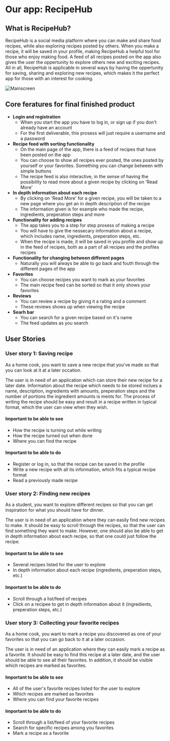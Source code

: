# Our app: RecipeHub

## What is RecipeHub?

RecipeHub is a social media platform where you can make and share food recipes, while also exploring recipes posted by others. When you make a recipe, it will be saved in your profile, making RecipeHub a helpful tool for those who enjoy making food. A feed of all recipes posted on the app also gives the user the oppertunity to explore others new and exciting recipes. All in all, RecipeHub is applicable in several ways by having the oppertunity for saving, sharing and exploring new recipes, which makes it the perfect app for those with an interest for cooking.

![Mainscreen](https://i.imgur.com/n9q75rS.png)

## Core feratures for final finished product

- **Login and registration**
  - When you start the app you have to log in, or sign up if you don't already have an account
  - For the first deliverable, this prosess will just require a username and a password
- **Recipe feed with sorting functionality**
  - On the main page of the app, there is a feed of recipes that have been posted on the app
  - You can choose to show all recipes ever posted, the ones posted by yourself or your favorites. Something you can change between with simple buttons
  - The recipe feed is also interactive, in the sense of having the possibility to read more about a given recipe by clicking on 'Read More'
- **In depth information about each recipe**
  - By clicking on 'Read More' for a given recipe, you will be taken to a new page where you get an in depth description of the recipe
  - The information given is for example who made the recipe, ingredients, preperation steps and more
- **Functionality for adding recipes**
  - The app takes you to a step for step prosess of making a recipe
  - You will have to give the nessecary information about a recipe, which includes name, ingredients, preperation steps, etc.
  - When the recipe is made, it will be saved in you profile and show up in the feed of recipes, both as a part of all recipes and the profiles recipes
- **Functionality for changing between different pages**
  - Naturally you will always be able to go back and fouth through the different pages of the app
- **Favorites**
  - You can choose recipes you want to mark as your favorites
  - The main recipe feed can be sorted so that it only shows your favorites
- **Reviews**
  - You can review a recipe by giving it a rating and a comment
  - These reviews shows up when viewing the recipe
- **Searh bar**
  - You can search for a given recipe based on it's name
  - The feed updates as you search

## User Stories

### User story 1: Saving recipe

As a home cook, you want to save a new recipe that you've made so that you can look at it at a later occation.

The user is in need of an application which can store their new recipe for a later date. Information about the recipe which needs to be stored inclues a name, description, ingredients with amounts, preperation steps and the number of portions the ingredient amounts is ments for. The process of writing the recipe should be easy and result in a recipe written in typical format, which the user can view when they wish.

#### Important to be able to see

- How the recipe is turning out while writing
- How the recipe turned out when done
- Where you can find the recipe

#### Important to be able to do

- Register or log in, so that the recipe can be saved in the profile
- Write a new recipe with all its information, which fits a typical recipe format
- Read a previously made recipe


### User story 2: Finding new recipes

As a student, you want to explore different recipes so that you can get inspiration for what you should have for dinner.

The user is in need of an application where they can easily find new recipes to make. It should be easy to scroll through the recipes, so that the user can find something they want to make. However, one should also be able to get in depth information about each recipe, so that one could just follow the recipe.

#### Important to be able to see

- Several recipes listed for the user to explore
- In depth information about each recipe (ingredients, preperation steps, etc.)

#### Important to be able to do

- Scroll through a list/feed of recipes
- Click on a recipee to get in depth information about it (ingredients, preperation steps, etc.)


### User story 3: Collecting your favorite recipes

As a home cook, you want to mark a recipe you discovered as one of your favorites so that you can go back to it at a later occasion.

The user is in need of an application where they can easily mark a recipe as a favorite. It should be easy to find this recipe at a later date, and the user should be able to see all their favorites. In addition, it should be visible which recipes are marked as favorites.

#### Important to be able to see

- All of the user's favorite recipes listed for the user to explore
- Which recipes are marked as favorites
- Where you can find your favorite recipes

#### Important to be able to do

- Scroll through a list/feed of your favorite recipes
- Search for specific recipes among you favorites
- Mark a recipe as a favorite
